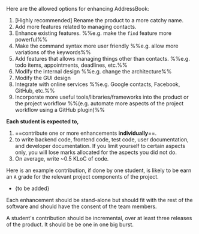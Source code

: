 Here are the allowed options for enhancing AddressBook:

1. [Highly recommended] Rename the product to a more catchy name.
1. Add more features related to managing contacts. 
1. Enhance existing features. %%e.g. make the `find` feature more powerful%%
1. Make the command syntax more user friendly %%e.g. allow more variations of the keywords%%
1. Add features that allows managing things other than contacts. %%e.g. todo items, appointments, deadlines, etc.%%
1. Modify the internal design %%e.g. change the architecture%%
1. Modify the GUI design
1. Integrate with online services %%e.g. Google contacts, Facebook, GitHub, etc.%%
1. Incorporate more useful tools/libraries/frameworks into the product or the project workflow %%(e.g. automate more aspects of the project workflow using a GitHub plugin)%%

<span id="individual-expectations">

**Each student is expected to,**

1. ==contribute one or more enhancements **individually**==.
1. to write backend code, frontend code, test code, user documentation, and developer documentation. If you limit yourself to certain aspects only, you will lose marks allocated for the aspects you did not do.
1. On average, write ~0.5 KLoC of code.

Here is an example contribution, if done by one student, is likely to be earn an `A` grade for the relevant project components of the project.
* {to be added}

Each enhancement should be stand-alone but should fit with the rest of the software and should have the consent of the team members.

A student's contribution should be incremental, over at least three releases of the product. It should be be one in one big burst.

</span>
